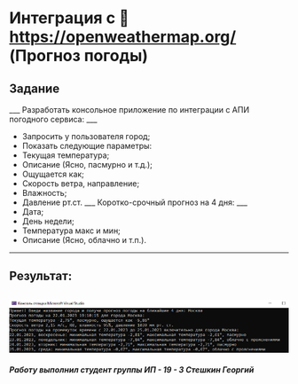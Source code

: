 # Интеграция с 📌https://openweathermap.org/ (Прогноз погоды)
__Задание__
---
___ Разработать консольное приложение по интеграции с АПИ погодного сервиса: ___
- Запросить у пользователя город;
- Показать следующие параметры:
- Текущая температура;
- Описание (Ясно, пасмурно и т.д.);
- Ощущается как;
- Скорость ветра, направление;
- Влажность;
- Давление рт.ст.
___ Коротко-срочный прогноз на 4 дня: ___
- Дата;
- День недели;
- Температура макс и мин;
- Описание (Ясно, облачно и т.п.).
---
## Результат:

![Результат для города "Москва"](image_to_readme.jpg)
---
___Работу выполнил студент группы ИП - 19 - 3 Стешкин Георгий___